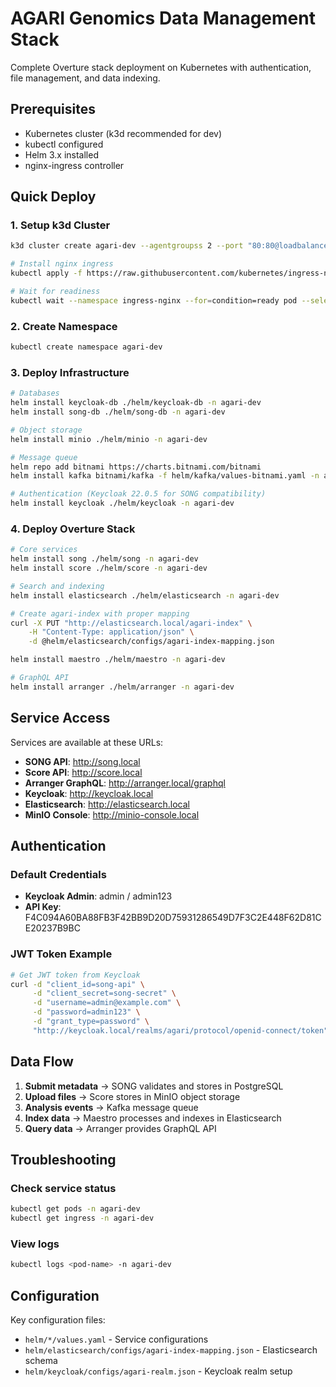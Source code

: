 # AGARI Genomics Data Management Stack

Complete Overture stack deployment on Kubernetes with authentication, file management, and data indexing.

## Prerequisites

- Kubernetes cluster (k3d recommended for dev)
- kubectl configured  
- Helm 3.x installed
- nginx-ingress controller

## Quick Deploy

### 1. Setup k3d Cluster

```bash
k3d cluster create agari-dev --agentgroupss 2 --port "80:80@loadbalancer"

# Install nginx ingress
kubectl apply -f https://raw.githubusercontent.com/kubernetes/ingress-nginx/controller-v1.8.1/deploy/static/provider/cloud/deploy.yaml

# Wait for readiness
kubectl wait --namespace ingress-nginx --for=condition=ready pod --selector=app.kubernetes.io/component=controller --timeout=300s
```

### 2. Create Namespace

```bash
kubectl create namespace agari-dev
```

### 3. Deploy Infrastructure

```bash
# Databases
helm install keycloak-db ./helm/keycloak-db -n agari-dev
helm install song-db ./helm/song-db -n agari-dev

# Object storage
helm install minio ./helm/minio -n agari-dev

# Message queue
helm repo add bitnami https://charts.bitnami.com/bitnami
helm install kafka bitnami/kafka -f helm/kafka/values-bitnami.yaml -n agari-dev

# Authentication (Keycloak 22.0.5 for SONG compatibility)
helm install keycloak ./helm/keycloak -n agari-dev
```

### 4. Deploy Overture Stack

```bash
# Core services  
helm install song ./helm/song -n agari-dev
helm install score ./helm/score -n agari-dev

# Search and indexing
helm install elasticsearch ./helm/elasticsearch -n agari-dev

# Create agari-index with proper mapping
curl -X PUT "http://elasticsearch.local/agari-index" \
    -H "Content-Type: application/json" \
    -d @helm/elasticsearch/configs/agari-index-mapping.json

helm install maestro ./helm/maestro -n agari-dev

# GraphQL API
helm install arranger ./helm/arranger -n agari-dev
```

## Service Access

Services are available at these URLs:

- **SONG API**: http://song.local
- **Score API**: http://score.local  
- **Arranger GraphQL**: http://arranger.local/graphql
- **Keycloak**: http://keycloak.local
- **Elasticsearch**: http://elasticsearch.local
- **MinIO Console**: http://minio-console.local

## Authentication

### Default Credentials
- **Keycloak Admin**: admin / admin123
- **API Key**: F4C094A60BA88FB3F42BB9D20D75931286549D7F3C2E448F62D81CE20237B9BC

### JWT Token Example
```bash
# Get JWT token from Keycloak
curl -d "client_id=song-api" \
     -d "client_secret=song-secret" \
     -d "username=admin@example.com" \
     -d "password=admin123" \
     -d "grant_type=password" \
     "http://keycloak.local/realms/agari/protocol/openid-connect/token"
```

## Data Flow

1. **Submit metadata** → SONG validates and stores in PostgreSQL
2. **Upload files** → Score stores in MinIO object storage  
3. **Analysis events** → Kafka message queue
4. **Index data** → Maestro processes and indexes in Elasticsearch
5. **Query data** → Arranger provides GraphQL API

## Troubleshooting

### Check service status
```bash
kubectl get pods -n agari-dev
kubectl get ingress -n agari-dev
```

### View logs
```bash
kubectl logs <pod-name> -n agari-dev
```


## Configuration

Key configuration files:
- `helm/*/values.yaml` - Service configurations
- `helm/elasticsearch/configs/agari-index-mapping.json` - Elasticsearch schema
- `helm/keycloak/configs/agari-realm.json` - Keycloak realm setup